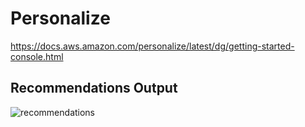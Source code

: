 # Personalize

https://docs.aws.amazon.com/personalize/latest/dg/getting-started-console.html

## Recommendations Output

![recommendations](https://i.imgur.com/QxDxb0J.png "Recommendations")

